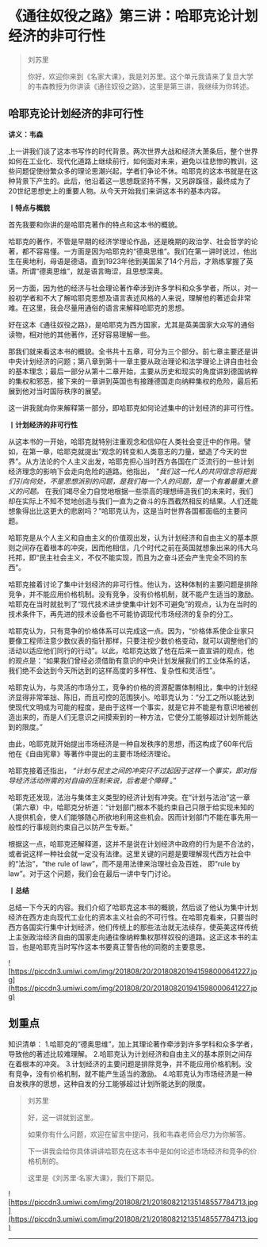 # 《通往奴役之路》第三讲：哈耶克论计划经济的非可行性

> 刘苏里
> 
> 你好，欢迎你来到《名家大课》，我是刘苏里。这个单元我请来了复旦大学的韦森教授为你讲读《通往奴役之路》，这里是第三讲，我继续为你转述。

## 哈耶克论计划经济的非可行性

 **讲义：韦森**

上一讲我们谈了这本书写作的时代背景。两次世界大战和经济大萧条后，整个世界如何在工业化、现代化道路上继续前行，如何面对未来，避免以往悲惨的教训，这些问题促使纷繁众多的理论思潮兴起，学者们争论不休。哈耶克的这本书就是在这种背景下产生的。此后，他沿着这一思想既坚持不懈，又另辟蹊径，最终成为了20世纪思想史上的重要人物。从今天开始我们来讲这本书的基本内容。

 **丨特点与概貌**

首先我要和你讲的是哈耶克著作的特点和这本书的概貌。

哈耶克的著作，不管是早期的经济学理论作品，还是晚期的政治学、社会哲学的论著，都不容易懂。一方面是因为哈耶克的“德奥思维”。我们在第一讲时说过，他出生在奥地利，母语是德语。直到1923年他到美国呆了14个月后，才熟练掌握了英语。所谓“德奥思维”，就是语言晦涩，且思想深奥。

另一方面，因为他的经济与社会理论著作牵涉到许多学科和众多学者，所以，对一般初学者和不大了解哈耶克思想及语言表述风格的人来说，理解他的著述会非常难。在这里，我会尽量用通俗的语言来解释哈耶克的思想。

好在这本《通往奴役之路》，是哈耶克为西方国家，尤其是英美国家大众写的通俗读物，相对他的其他著作，还好容易理解一些。

那我们就来看这本书的概貌。全书共十五章，可分为三个部分。前七章主要还是讲中央计划经济的问题；第八章到第十一章主要从政治理论和法学理论上讲自由社会的基本理念；最后一部分从第十二章开始，主要从历史和现实的角度讲到德国纳粹的集权和邪恶，接下来的一章讲到英国也有接踵德国走向纳粹集权的危险，最后拓展到他对当时国际秩序的展望。

这一讲我就向你来解释第一部分，即哈耶克如何论述集中的计划经济的非可行性。

 **丨计划经济的非可行性**

从这本书的一开始，哈耶克就特别注重观念和信仰在人类社会变迁中的作用。譬如，在第一章，哈耶克就提出“观念的转变和人类意志的力量，塑造了今天的世界”。从方法论的个人主义出发，哈耶克担心当时西方各国在广泛流行的一些计划经济理念的影响下会走向危险的道路。他指出， *“我们这一代人的共同信念将把我们引向何处，不是思想派别的问题，是我们每一个人的问题，是一个有着最重大意义的问题。* 在我们竭尽全力自觉地根据一些崇高的理想缔造我们的未来时，我们却在实际上不知不觉地创造与我们一直为之奋斗的东西截然相反的结果。人们还能想象得出比这更大的悲剧吗？”哈耶克认为，这是当时世界各国都面临的主要问题。

哈耶克是从个人主义和自由主义的价值观出发，认为计划经济和自由主义的基本原则之间存在着根本的冲突，因而他相信，几个时代之前在英国就想象出来的伟大乌托邦，即“民主社会主义，不仅不能实现，而且为之奋斗还会产生完全不同的东西”。

哈耶克接着讨论了集中计划经济的非可行性。他认为，这种体制的主要问题是排除竞争，并不能应用价格机制。没有竞争，没有价格机制，就不能产生适当的激励。哈耶克在当时就批判了“现代技术进步使集中计划不可避免”的观点，认为在当时的技术条件下，再先进的技术设备也不可能协调现代市场经济的复杂的分工。

哈耶克认为，只有竞争的价格体系可以完成这一点。因为，“价格体系使企业家只要像工程师注意少数仪表的指针那样，只要注视少数价格变动，就可以调整他们的活动以适应他们同行的行动”。以此，哈耶克达致了他在后来一直宣讲的观点，他的观点是：“如果我们曾经必须借助有意识的中央计划发展我们的工业体系的话，我们绝不会达到今天所达到的这样高度的多样性、复杂性和灵活性”。

哈耶克认为，与灵活的市场分工，竞争的价格的资源配置体制相比，集中的计划经济显得非常笨拙、陈旧，而且可控的范围狭小。哈耶克认为：“分工之所以能达到使现代文明成为可能的程度，是由于这样一个事实，就是它并不能是有意识地被创造出来的，而是人们无意识之间摸索到的一种方法，它使分工能够超过计划所能达到的限度。”

由此，哈耶克就开始提出市场经济是一种自发秩序的思想，而这构成了60年代后他在《自由宪章》等著作中提出的主要市场经济理论。

哈耶克接着还指出， *“计划与民主之间的冲突只不过起因于这样一个事实，即对指导经济活动所需的对自由的压制来说，后者是个障碍* 。”

哈耶克还发现，法治与集体主义类型的经济计划有冲突。在“计划与法治”这一章（第六章）中，哈耶克分析道：“计划部门根本不能约束自己只限于给实现未知的人提供机会，使人们能够随心所欲地利用这些机会。因而计划部门不能在事先用一般性的行事规则约束自己以防产生专断。”

根据这一点，哈耶克还解释道，这并不是说在计划经济中政府的行为是不合法的，或者说这样一种社会就一定没有法律。这里关键的问题是要理解现代西方社会中的“法治”，“the rule of law”，而不是用法律来治理社会及百姓， 即“rule by law”。对于这个问题，我们会在最后一讲中专门讨论。

 **丨总结**

总结一下今天的内容。我们介绍了哈耶克这本书的概貌，然后谈了他认为集中计划经济在西方走向现代工业化的资本主义社会的不可行性。在哈耶克看来，只要当时西方各国实行集中计划经济，他们传统上的那些法治就无法续存，使英美这样传统上主张政治经济自由的国家走向通往像纳粹集权那样奴役的道路。这正这本书的主旨，也是哈耶克当时写作这本书要真正警告他的同胞的主要意思。

![https://piccdn3.umiwi.com/img/201808/20/201808201941598000641227.jpg](https://piccdn3.umiwi.com/img/201808/20/201808201941598000641227.jpg)

## 划重点

知识清单：
1.哈耶克的“德奥思维”，加上其理论著作牵涉到许多学科和众多学者，导致他的著述比较难理解。
2.哈耶克认为计划经济和自由主义的基本原则之间存在着根本的冲突。
3.计划经济的主要问题是排除竞争，并不能应用价格机制。没有竞争，没有价格机制，就不能产生适当的激励。
4.哈耶克认为市场经济是一种自发秩序的思想，这种自发的分工能够超过计划所能达到的限度。


> 刘苏里
> 
> 好，这一讲就到这里。
> 
> 如果你有什么问题，欢迎在留言中提问，我和韦森老师会尽力为你解答。
> 
> 下一讲我会给你具体讲讲哈耶克在这本书中是如何论述市场经济和竞争的价格机制的。
> 
> 这里是《刘苏里·名家大课》，我们下期见。

![https://piccdn3.umiwi.com/img/201808/21/201808212135148557784713.jpg](https://piccdn3.umiwi.com/img/201808/21/201808212135148557784713.jpg)

---
